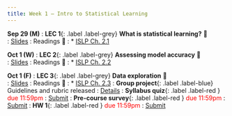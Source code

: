 ```yaml
---
title: Week 1 — Intro to Statistical Learning
---
```



**Sep 29 (M)**
: **LEC 1**{: .label .label-grey} **What is statistical learning?** 🎥  
    : [Slides](.)
: Readings 📖
: * [ISLP Ch. 2.1](https://www.statlearning.com/)

**Oct 1 (W)**
: **LEC 2**{: .label .label-grey} **Assessing model accuracy** 🎥  
    : [Slides](.)
: Readings 📖
: * [ISLP Ch. 2.2](https://www.statlearning.com/)

**Oct 1 (F)**
: **LEC 3**{: .label .label-grey} **Data exploration** 🎥  
    : [Slides](.)
: Readings 📖
: * [ISLP Ch. 2.3](https://www.statlearning.com/)
: **Group project**{: .label .label-blue} Guidelines and rubric released
    : [Details](.)
: **Syllabus quiz**{: .label .label-red } <font color="red">due 11:59pm</font>
    : [Submit](https://canvas.ucsd.edu/courses/68350/quizzes/223434)
: **Pre-course survey**{: .label .label-red } <font color="red">due 11:59pm</font>
    : [Submit](https://canvas.ucsd.edu/courses/68350/assignments/1010395)
: **HW 1**{: .label .label-red } <font color="red">due 11:59pm</font>
    : [Submit](.)
